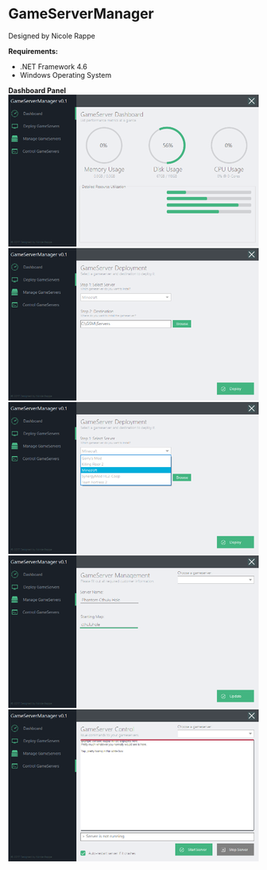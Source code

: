 # GameServerManager #
Designed by Nicole Rappe

**Requirements:**
* .NET Framework 4.6
* Windows Operating System

**Dashboard Panel**
![ScreenShot](Screenshots/Screenshot01.png)
![ScreenShot](Screenshots/Screenshot02.png)
![ScreenShot](Screenshots/Screenshot03.png)
![ScreenShot](Screenshots/Screenshot04.png)
![ScreenShot](Screenshots/Screenshot05.png)

